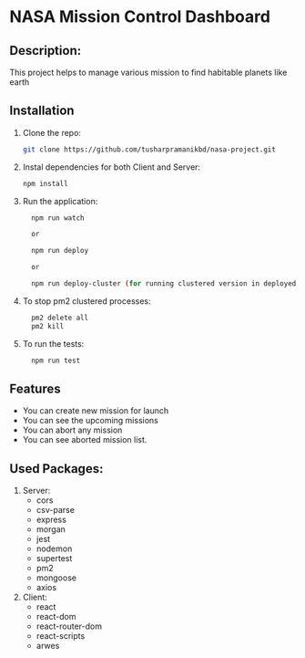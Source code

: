 # NASA Mission Control Dashboard

## Description:

This project helps to manage various mission to find habitable planets like earth

## Installation

1. Clone the repo:

   ```bash
   git clone https://github.com/tusharpramanikbd/nasa-project.git

   ```

2. Instal dependencies for both Client and Server:

   ```bash
   npm install

   ```

3. Run the application:

   ```bash
     npm run watch

     or

     npm run deploy

     or

     npm run deploy-cluster (for running clustered version in deployed version)
   ```

4. To stop pm2 clustered processes:

   ```bash
     pm2 delete all
     pm2 kill
   ```

5. To run the tests:

   ```bash
     npm run test
   ```

## Features

- You can create new mission for launch
- You can see the upcoming missions
- You can abort any mission
- You can see aborted mission list.

## Used Packages:

1. Server:
   - cors
   - csv-parse
   - express
   - morgan
   - jest
   - nodemon
   - supertest
   - pm2
   - mongoose
   - axios
2. Client:
   - react
   - react-dom
   - react-router-dom
   - react-scripts
   - arwes
